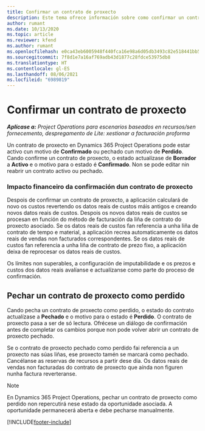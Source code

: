 ```yaml
---
title: Confirmar un contrato de proxecto
description: Este tema ofrece información sobre como confirmar un contrato en Project Operations.
author: rumant
ms.date: 10/13/2020
ms.topic: article
ms.reviewer: kfend
ms.author: rumant
ms.openlocfilehash: e0ca43eb6005948f440fca16e98a6d05db3493c82e518441bb50f9413da91ead
ms.sourcegitcommit: 7f8d1e7a16af769adb43d1877c28fdce53975db8
ms.translationtype: HT
ms.contentlocale: gl-ES
ms.lasthandoff: 08/06/2021
ms.locfileid: "6989819"
---
```

# <a name="confirm-a-project-contract"></a>Confirmar un contrato de proxecto

_**Aplícase a:** Project Operations para escenarios baseados en recursos/sen fornecemento, despregamento de Lite: xestionar a facturación proforma_

Un contrato de proxecto en Dynamics 365 Project Operations pode estar activo cun motivo de **Confirmado** ou pechado cun motivo de **Perdido**. Cando confirme un contrato de proxecto, o estado actualízase de **Borrador** a **Activo** e o motivo para o estado é **Confirmado**. Non se pode editar nin reabrir un contrato activo ou pechado. 

### <a name="financial-impact-of-confirming-a-project-contract"></a>Impacto financeiro da confirmación dun contrato de proxecto

Despois de confirmar un contrato de proxecto, a aplicación calculará de novo os custos revertendo os datos reais de custos máis antigos e creando novos datos reais de custos. Despois os novos datos reais de custos se procesan en función do método de facturación da liña de contrato do proxecto asociado. Se os datos reais de custos fan referencia a unha liña de contrato de tempo e material, a aplicación recrea automaticamente os datos reais de vendas non facturados correspondentes. Se os datos reais de custos fan referencia a unha liña de contrato de prezo fixo, a aplicación deixa de reprocesar os datos reais de custos.

Os límites non superables, a configuración de imputabilidade e os prezos e custos dos datos reais avalíanse e actualízanse como parte do proceso de confirmación.

## <a name="close-a-project-contract-as-lost"></a>Pechar un contrato de proxecto como perdido

Cando pecha un contrato de proxecto como perdido, o estado do contrato actualízase a **Pechado** e o motivo para o estado é **Perdido**. O contrato de proxecto pasa a ser de só lectura. Ofrécese un diálogo de confirmación antes de completar os cambios porque non pode volver abrir un contrato de proxecto pechado.

Se o contrato de proxecto pechado como perdido fai referencia a un proxecto nas súas liñas, ese proxecto tamén se marcará como pechado. Cancélanse as reservas de recursos a partir dese día. Os datos reais de vendas non facturadas do contrato de proxecto que aínda non figuren nunha factura reverteranse.

> [!NOTE]
> En Dynamics 365 Project Operations, pechar un contrato de proxecto como perdido non repercutirá nese estado da oportunidade asociada. A oportunidade permanecerá aberta e debe pecharse manualmente.


[!INCLUDE[footer-include](../../includes/footer-banner.md)]